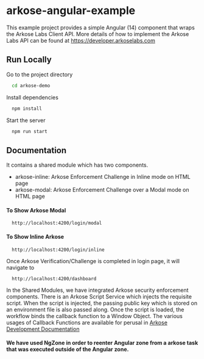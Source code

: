 # arkose-angular-example
This example project provides a simple Angular (14) component that wraps the Arkose Labs Client API.
More details of how to implement the Arkose Labs API can be found at https://developer.arkoselabs.com

## Run Locally

Go to the project directory

```bash
  cd arkose-demo
```

Install dependencies

```bash
  npm install
```

Start the server

```bash
  npm run start
```

## Documentation

It contains a shared module which has two components.

- arkose-inline: Arkose Enforcement Challenge in Inline mode on HTML page
- arkose-modal: Arkose Enforcement Challenge over a Modal mode on HTML page

#### To Show Arkose Modal

```http
  http://localhost:4200/login/modal
```

#### To Show Inline Arkose

```http
  http://localhost:4200/login/inline
```

Once Arkose Verification/Challenge is completed in login page, it will navigate to

```http
  http://localhost:4200/dashboard
```

In the Shared Modules, we have integrated Arkose security enforcement components. There is an Arkose Script Service which injects the requisite script. When the script is injected, the passing public key which is stored on an environment file is also passed along. Once the script is loaded, the workflow binds the callback function to a Window Object. The various usages of Callback Functions are available for perusal in [Arkose Development Documentation](https://developer.arkoselabs.com)

#### We have used NgZone in order to reenter Angular zone from a arkose task that was executed outside of the Angular zone.